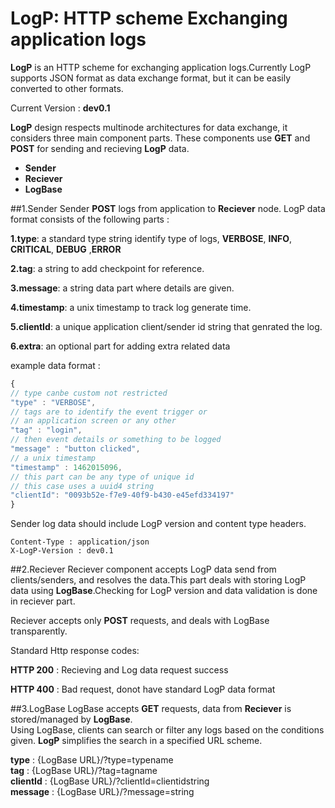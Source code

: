 # LogP: HTTP scheme Exchanging application logs   

**LogP** is an HTTP scheme for exchanging application logs.Currently LogP supports JSON format as data exchange format, but it can be easily converted to other formats.

Current Version : **dev0.1**

**LogP** design respects multinode architectures for data exchange, it considers three main component parts.
These components use **GET** and **POST** for sending and recieving **LogP** data.

* **Sender**
* **Reciever**
* **LogBase**

##1.Sender 
Sender **POST** logs from application to **Reciever** node.
LogP data format consists of the following parts : 

**1.type**:  a standard type string identify type of logs, **VERBOSE**, **INFO**, **CRITICAL**, **DEBUG** ,**ERROR**

**2.tag**:  a string to add checkpoint for reference.

**3.message**: a string data part where details are given.

**4.timestamp**: a unix timestamp to track log generate time.

**5.clientId**: a unique application client/sender id string  that genrated the log.

**6.extra**: an optional part for adding extra related data

example data format : 
```js
{
// type canbe custom not restricted
"type" : "VERBOSE", 
// tags are to identify the event trigger or 
// an application screen or any other 
"tag" : "login",  
// then event details or something to be logged
"message" : "button clicked", 
// a unix timestamp
"timestamp" : 1462015096,
// this part can be any type of unique id
// this case uses a uuid4 string
"clientId": "0093b52e-f7e9-40f9-b430-e45efd334197" 
}
```
Sender log data should include LogP version and content type headers.  
```  
Content-Type : application/json  
X-LogP-Version : dev0.1  
```
##2.Reciever
Reciever component accepts LogP data send from clients/senders, and resolves the data.This part deals with storing LogP data using **LogBase**.Checking for LogP version and data validation is done in reciever part.  

Reciever accepts only **POST** requests, and deals with LogBase transparently.  

Standard Http response codes:  

**HTTP 200** : Recieving and Log data request success  

**HTTP 400** : Bad request, donot have standard LogP data format  

##3.LogBase
LogBase accepts **GET** requests, data from **Reciever** is stored/managed by **LogBase**.  
Using LogBase, clients can search or filter any logs based on the conditions given.
**LogP** simplifies the search in a specified URL scheme.  
  

**type** : {LogBase URL}/?type=typename  
**tag** : {LogBase URL}/?tag=tagname  
**clientId** : {LogBase URL}/?clientId=clientidstring  
**message** : {LogBase URL}/?message=string  
